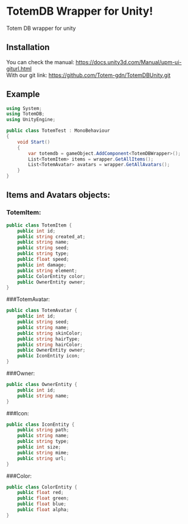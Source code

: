 # TotemDB Wrapper for Unity!
Totem DB wrapper for unity

## Installation

You can check the manual: https://docs.unity3d.com/Manual/upm-ui-giturl.html <br>
With our git link: https://github.com/Totem-gdn/TotemDBUnity.git


## Example

```csharp
using System;
using TotemDB;
using UnityEngine;

public class TotemTest : MonoBehaviour
{
    void Start()
    {
        var totemdb = gameObject.AddComponent<TotemDBWrapper>();
        List<TotemItem> items = wrapper.GetAllItems();
        List<TotemAvatar> avatars = wrapper.GetAllAvatars();
    }
}
```
## Items and Avatars objects:

### TotemItem:
```csharp
public class TotemItem {
    public int id;
    public string created_at;
    public string name;
    public string seed;
    public string type;
    public float speed;
    public int damage;
    public string element;
    public ColorEntity color;
    public OwnerEntity owner;
}
```

###TotemAvatar:
```csharp
public class TotemAvatar {
    public int id;
    public string seed;
    public string name;
    public string skinColor;
    public string hairType;
    public string hairColor;
    public OwnerEntity owner;
    public IconEntity icon;
}
```

###Owner:
```csharp
public class OwnerEntity {
    public int id;
    public string name;
}
```

###Icon:
```csharp
public class IconEntity {
    public string path;
    public string name;
    public string type;
    public int size;
    public string mime;
    public string url;
}
```

###Color:
```csharp
public class ColorEntity {
    public float red;
    public float green;
    public float blue;
    public float alpha;
}
```